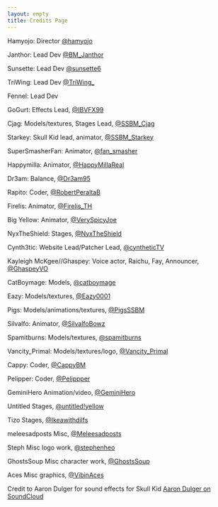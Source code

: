 ```yaml
---
layout: empty
title: Credits Page
---
```

Hamyojo:
Director
[@hamyojo](https://twitter.com/hamyojo)

Janthor:
Lead Dev
[@BM_Janthor](https://twitter.com/BM_Janthor)

Sunsette:
Lead Dev
[@sunsette6](https://twitter.com/sunsette6)

TriWing:
Lead Dev
[@TriWing_](https://twitter.com/TriWing_)

Fennel:
Lead Dev

GoGurt:
Effects Lead,
[@IBVFX99](https://twitter.com/IBVFX99)

Cjag:
Models/textures, Stages Lead,
[@SSBM_Cjag](https://twitter.com/SSBM_Cjag)

Starkey:
Skull Kid lead, animator,
[@SSBM_Starkey](https://twitter.com/SSBM_Starkey)

SuperSmasherFan:
Animator,
[@fan_smasher](https://twitter.com/fan_smasher)

Happymilla:
Animator,
[@HappyMillaReal](https://twitter.com/HappyMillaReal)

Dr3am:
Balance,
[@Dr3am95](https://twitter.com/Dr3am95)

Rapito:
Coder,
[@RobertPeraltaB](https://twitter.com/RobertPeraltaB)

Firelis:
Animator,
[@Firelis_TH](https://twitter.com/Firelis_TH)

Big Yellow:
Animator,
[@VerySpicyJoe](https://twitter.com/VerySpicyJoe)

NyxTheShield:
Stages,
[@NyxTheShield](https://twitter.com/NyxTheShield)

Cynth3tic:
Website Lead/Patcher Lead,
[@cyntheticTV](https://twitter.com/cyntheticTV)

Kayleigh McKgee//Ghaspey:
Voice actor, Raichu, Fay, Announcer,
[@GhaspeyVO](https://twitter.com/GhaspeyVO)

CatBoymage:
Models,
[@catboymage](https://twitter.com/catboymage)

Eazy:
Models/textures,
[@Eazy0001](https://twitter.com/Eazy0001)

Pigs:
Models/animations/textures,
[@PigsSSBM](https://twitter.com/PigsSSBM)

Silvalfo:
Animator,
[@SilvalfoBowz](https://twitter.com/SilvalfoBowz)

Spamitburns:
Models/textures,
[@spamitburns](https://twitter.com/spamitburns)

Vancity_Primal:
Models/textures/logo,
[@Vancity_Primal](https://twitter.com/Vancity_Primal)

Cappy:
Coder,
[@CappyBM](https://twitter.com/CappyBM)

Pelipper:
Coder,
[@Pelippper](https://mobile.twitter.com/pelippper)

GeminiHero
Animation/video,
[@GeminiHero](https://mobile.twitter.com/pelippper)

Untitled
Stages,
[@untitled!yellow](https://twitter.com/untitled1yellow)

Tizo
Stages,
[@Ikeawithdilfs](https://twitter.com/Ikeawithdilfs)

meleesadposts
Misc,
[@Meleesadposts](https://twitter.com/meleesadposts)

Steph
Misc logo work,
[@stephenheo](https://twitter.com/stephenheo)

GhostsSoup
Misc character work,
[@GhostsSoup](https://twitter.com/GhostsSoup)

Aces
Misc graphics,
[@VibinAces](https://twitter.com/VibinAces)





Credit to Aaron Dulger for sound effects for Skull Kid
[Aaron Dulger on SoundCloud](https://soundcloud.com/aaron-dulger)
